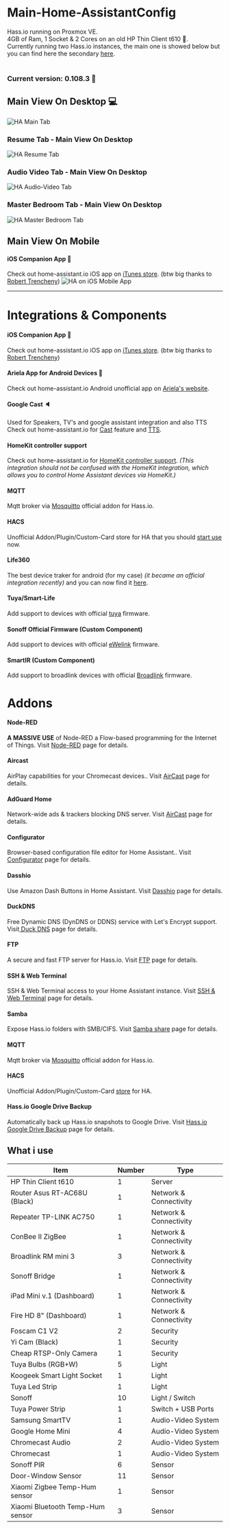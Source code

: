 # Main-Home-AssistantConfig

Hass.io running on Proxmox VE. </br>
4GB of Ram, 1 Socket & 2 Cores on an old HP Thin Client t610 📠. </br>
Currently running two Hass.io instances, the main one is showed below but you can find here the secondary <a href="https://github.com/niccolobusato/Dashboard-Home-AssistantConfig">here</a>.
</br> </br>

### Current version: 0.108.3 🥳


## Main View On Desktop 💻
![HA Main Tab](https://niccolobusato.it/Github/Images/HA-Master/2.png)
### Resume Tab - Main View On Desktop
![HA Resume Tab](https://niccolobusato.it/Github/Images/HA-Master/3_v2.png)
### Audio Video Tab - Main View On Desktop
![HA Audio-Video Tab](https://niccolobusato.it/Github/Images/HA-Master/4.png)
### Master Bedroom Tab - Main View On Desktop
![HA Master Bedroom Tab](https://niccolobusato.it/Github/Images/HA-Master/5.png)

## Main View On Mobile
#### iOS Companion App 📱
Check out home-assistant.io iOS app on <a href="https://apps.apple.com/us/app/home-assistant-companion/id1099568401">iTunes store</a>.
(btw big thanks to <a href="https://github.com/robbiet480">Robert Trencheny</a>) 
![HA on iOS Mobile App](https://niccolobusato.it/Github/Images/HA-Master/mobile-view2.png)

<hr>

# Integrations & Components

#### iOS Companion App 📱 
Check out home-assistant.io iOS app on <a href="https://apps.apple.com/us/app/home-assistant-companion/id1099568401">iTunes store</a>.
(btw big thanks to <a href="https://github.com/robbiet480">Robert Trencheny</a>) 

#### Ariela App for Android Devices 📱
Check out home-assistant.io Android unofficial app on <a href="http://ariela.surodev.com/">Ariela's website</a>.

#### Google Cast 🔈
Used for Speakers, TV's and google assistant integration and also TTS
Check out home-assistant.io for <a href="https://www.home-assistant.io/components/cast/">Cast</a> feature and <a href="https://www.home-assistant.io/components/tts/">TTS</a>.

#### HomeKit controller support
Check out home-assistant.io for <a href="https://www.home-assistant.io/components/homekit_controller/">HomeKit controller support</a>. <i>(This integration should not be confused with the HomeKit integration, which allows you to control Home Assistant devices via HomeKit.)</i>

#### MQTT
Mqtt broker via <a href="https://www.home-assistant.io/addons/mosquitto/">Mosquitto</a> official addon for Hass.io.

#### HACS 
Unofficial Addon/Plugin/Custom-Card store for HA that you should <a href="https://hacs.netlify.com/">start use</a> now. 

#### Life360 
The best device traker for android (for my case) <i>(it became an official integration recently)</i> and you can now find it <a href="https://www.home-assistant.io/components/life360/">here</a>.

#### Tuya/Smart-Life
Add support to devices with official <a href="https://www.home-assistant.io/components/tuya/">tuya</a> firmware.

#### Sonoff Official Firmware (Custom Component)
Add support to devices with official <a href="https://github.com/peterbuga/HASS-sonoff-ewelink">eWelink</a> firmware.

#### SmartIR (Custom Component)
Add support to broadlink devices with official <a href="https://github.com/smartHomeHub/SmartIR">Broadlink</a> firmware.

# Addons

#### Node-RED 
<b>A MASSIVE USE</b> of Node-RED a Flow-based programming for the Internet of Things. Visit <a href="https://github.com/hassio-addons/addon-node-red">Node-RED</a> page for details.

#### Aircast
AirPlay capabilities for your Chromecast devices.. Visit <a href="https://github.com/hassio-addons/addon-aircast">AirCast</a> page for details.

#### AdGuard Home
Network-wide ads & trackers blocking DNS server. Visit <a href="https://github.com/hassio-addons/addon-adguard-home">AirCast</a> page for details.

#### Configurator
Browser-based configuration file editor for Home Assistant.. Visit <a href="https://home-assistant.io/addons/configurator">Configurator</a> page for details.

#### Dasshio
Use Amazon Dash Buttons in Home Assistant. Visit <a href="https://github.com/danimtb/dasshio">Dasshio</a> page for details.

#### DuckDNS
Free Dynamic DNS (DynDNS or DDNS) service with Let's Encrypt support. Visit<a href="https://www.home-assistant.io/addons/duckdns/"> Duck DNS</a> page for details.

#### FTP 
A secure and fast FTP server for Hass.io. Visit <a href="https://github.com/hassio-addons/addon-ftp">FTP</a> page for details.

#### SSH & Web Terminal
SSH & Web Terminal access to your Home Assistant instance. Visit <a href="https://github.com/hassio-addons/addon-ssh">SSH & Web Terminal</a> page for details.

#### Samba
Expose Hass.io folders with SMB/CIFS. Visit <a href="https://home-assistant.io/addons/samba/">Samba share</a> page for details.

#### MQTT
Mqtt broker via <a href="https://www.home-assistant.io/addons/mosquitto/">Mosquitto</a> official addon for Hass.io.

#### HACS 
Unofficial Addon/Plugin/Custom-Card <a href="https://hacs.netlify.com/">store</a> for HA.

#### Hass.io Google Drive Backup
Automatically back up Hass.io snapshots to Google Drive. Visit <a href="https://github.com/sabeechen/hassio-google-drive-backup">Hass.io Google Drive Backup</a> page for details.

## What i use
| Item  | Number  | Type              |
| ------- | ----------- | ------------------------------------ |
| HP Thin Client t610  | 1  | Server   |
| Router Asus RT-AC68U (Black)    | 1  | Network & Connectivity   |
| Repeater TP-LINK AC750      | 1 | Network & Connectivity |
| ConBee II ZigBee    | 1     | Network & Connectivity|
| Broadlink RM mini 3 | 3     | Network & Connectivity |
| Sonoff Bridge  | 1 | Network & Connectivity |
| iPad Mini v.1 (Dashboard) | 1 | Network & Connectivity |
| Fire HD 8" (Dashboard) | 1 | Network & Connectivity |
| Foscam C1 V2    | 2     | Security |
| Yi Cam (Black)   | 1     | Security |
| Cheap RTSP-Only Camera   | 1     | Security |
| Tuya Bulbs (RGB+W)  | 5     | Light |
| Koogeek Smart Light Socket | 1 | Light |
| Tuya Led Strip  | 1     | Light |
| Sonoff | 10     | Light / Switch |
| Tuya Power Strip  | 1     | Switch + USB Ports |
| Samsung SmartTV | 1 | Audio-Video System |
| Google Home Mini | 4 | Audio-Video System |
| Chromecast Audio | 2 | Audio-Video System |
| Chromecast | 1 | Audio-Video System |
| Sonoff PIR | 6 | Sensor |
| Door-Window Sensor | 11 | Sensor |
| Xiaomi Zigbee Temp-Hum sensor | 1 | Sensor |
| Xiaomi Bluetooth Temp-Hum sensor | 3 | Sensor |
